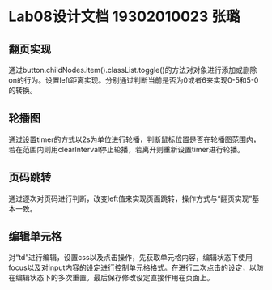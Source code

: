 # Lab08设计文档 19302010023 张璐

## 翻页实现

通过button.childNodes.item().classList.toggle()的方法对对象进行添加或删除on的行为。设置left距离实现。分别通过判断当前是否为0或者6来实现0-5和5-0的转换。

## 轮播图

通过设置timer的方式以2s为单位进行轮播，判断鼠标位置是否在轮播图范围内，若在范围内则用clearInterval停止轮播，若离开则重新设置timer进行轮播。

## 页码跳转

通过逐次对页码进行判断，改变left值来实现页面跳转，操作方式与“翻页实现”基本一致。

## 编辑单元格

对“td”进行编辑，设置css以及点击操作，先获取单元格内容，编辑状态下使用focus以及对input内容的设定进行控制单元格格式。在进行二次点击的设定，以防在编辑状态下的多次重置。最后保存修改设定直接作用在页面上。

